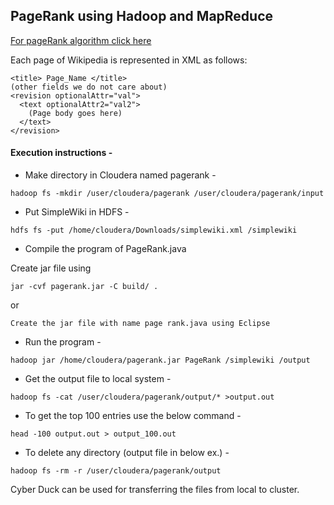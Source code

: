 
## PageRank using Hadoop and MapReduce

[For pageRank algorithm click here](http://infolab.stanford.edu/~backrub/google.html)

Each page of Wikipedia is represented in XML as follows:
```
<title> Page_Name </title>
(other fields we do not care about)
<revision optionalAttr="val">
  <text optionalAttr2="val2"> 
    (Page body goes here)
  </text>
</revision>
```

#### Execution instructions - 

- Make directory in Cloudera named pagerank -
```
hadoop fs -mkdir /user/cloudera/pagerank /user/cloudera/pagerank/input 
```
- Put SimpleWiki in HDFS - 
```
hdfs fs -put /home/cloudera/Downloads/simplewiki.xml /simplewiki
```
- Compile the program of PageRank.java

Create jar file using 
```
jar -cvf pagerank.jar -C build/ . 
```
or
```
Create the jar file with name page rank.java using Eclipse

```
- Run the program - 
```
hadoop jar /home/cloudera/pagerank.jar PageRank /simplewiki /output
```
- Get the output file to local system - 
```
hadoop fs -cat /user/cloudera/pagerank/output/* >output.out 
```
- To get the top 100 entries use the below command -
```
head -100 output.out > output_100.out
```
- To delete any directory (output file in below ex.) -
```
hadoop fs -rm -r /user/cloudera/pagerank/output 
```

Cyber Duck can be used for transferring the files from local to cluster.
